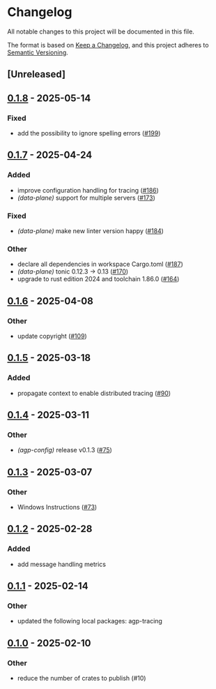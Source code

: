 # Changelog

All notable changes to this project will be documented in this file.

The format is based on [Keep a Changelog](https://keepachangelog.com/en/1.0.0/),
and this project adheres to [Semantic Versioning](https://semver.org/spec/v2.0.0.html).

## [Unreleased]

## [0.1.8](https://github.com/agntcy/agp/compare/agp-config-v0.1.7...agp-config-v0.1.8) - 2025-05-14

### Fixed

- add the possibility to ignore spelling errors ([#199](https://github.com/agntcy/agp/pull/199))

## [0.1.7](https://github.com/agntcy/agp/compare/agp-config-v0.1.6...agp-config-v0.1.7) - 2025-04-24

### Added

- improve configuration handling for tracing ([#186](https://github.com/agntcy/agp/pull/186))
- *(data-plane)* support for multiple servers ([#173](https://github.com/agntcy/agp/pull/173))

### Fixed

- *(data-plane)* make new linter version happy ([#184](https://github.com/agntcy/agp/pull/184))

### Other

- declare all dependencies in workspace Cargo.toml ([#187](https://github.com/agntcy/agp/pull/187))
- *(data-plane)* tonic 0.12.3 -> 0.13 ([#170](https://github.com/agntcy/agp/pull/170))
- upgrade to rust edition 2024 and toolchain 1.86.0 ([#164](https://github.com/agntcy/agp/pull/164))

## [0.1.6](https://github.com/agntcy/agp/compare/agp-config-v0.1.5...agp-config-v0.1.6) - 2025-04-08

### Other

- update copyright ([#109](https://github.com/agntcy/agp/pull/109))

## [0.1.5](https://github.com/agntcy/agp/compare/agp-config-v0.1.4...agp-config-v0.1.5) - 2025-03-18

### Added

- propagate context to enable distributed tracing ([#90](https://github.com/agntcy/agp/pull/90))

## [0.1.4](https://github.com/agntcy/agp/compare/agp-config-v0.1.3...agp-config-v0.1.4) - 2025-03-11

### Other

- *(agp-config)* release v0.1.3 ([#75](https://github.com/agntcy/agp/pull/75))

## [0.1.3](https://github.com/agntcy/agp/compare/agp-config-v0.1.2...agp-config-v0.1.3) - 2025-03-07

### Other

- Windows Instructions ([#73](https://github.com/agntcy/agp/pull/73))

## [0.1.2](https://github.com/agntcy/agp/compare/agp-config-v0.1.1...agp-config-v0.1.2) - 2025-02-28

### Added

- add message handling metrics

## [0.1.1](https://github.com/agntcy/agp/compare/agp-config-v0.1.0...agp-config-v0.1.1) - 2025-02-14

### Other

- updated the following local packages: agp-tracing

## [0.1.0](https://github.com/agntcy/agp/releases/tag/agp-config-v0.1.0) - 2025-02-10

### Other

- reduce the number of crates to publish (#10)
